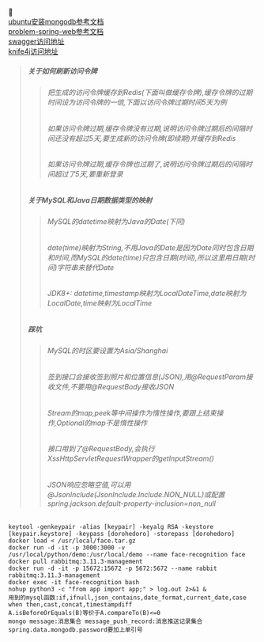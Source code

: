 :beers:  
[ubuntu安装mongodb参考文档](https://www.mongodb.com/docs/manual/tutorial/install-mongodb-on-ubuntu)  
[problem-spring-web参考文档](https://github.com/zalando/problem-spring-web/tree/main/problem-spring-web)  
[swagger访问地址](http://localhost:30000/oa/swagger-ui.html)  
[knife4j访问地址](http://localhost:30000/oa/doc.html)
> ##### 关于如何刷新访问令牌
>> ###### 把生成的访问令牌缓存到Redis(下面叫做缓存令牌),缓存令牌的过期时间设为访问令牌的一倍,下面以访问令牌过期时间5天为例
>> ###### 如果访问令牌过期,缓存令牌没有过期,说明访问令牌过期后的间隔时间还没有超过5天,要生成新的访问令牌(即续期)并缓存到Redis
>> ###### 如果访问令牌过期,缓存令牌也过期了,说明访问令牌过期后的间隔时间超过了5天,要重新登录
> ##### 关于MySQL和Java日期数据类型的映射
>> ###### MySQL的datetime映射为Java的Date(下同)
>> ###### date(time)映射为String,不用Java的Date是因为Date同时包含日期和时间,而MySQL的date(time)只包含日期(时间),所以这里用日期(时间)字符串来替代Date
>> ###### JDK8+: datetime,timestamp映射为LocalDateTime,date映射为LocalDate,time映射为LocalTime
> ##### 踩坑
>> ###### MySQL的时区要设置为Asia/Shanghai
>> ###### 签到接口会接收签到照片和位置信息(JSON),用@RequestParam接收文件,不要用@RequestBody接收JSON
>> ###### Stream的map,peek等中间操作为惰性操作,要跟上结束操作,Optional的map不是惰性操作
>> ###### 接口用到了@RequestBody,会执行XssHttpServletRequestWrapper的getInputStream()
>> ###### JSON响应忽略空值,可以用@JsonInclude(JsonInclude.Include.NON_NULL)或配置spring.jackson.default-property-inclusion=non_null
`keytool -genkeypair -alias [keypair] -keyalg RSA -keystore [keypair.keystore] -keypass [dorohedoro] -storepass [dorohedoro]`  
`docker load < /usr/local/face.tar.gz`  
`docker run -d -it -p 3000:3000 -v /usr/local/python/demo:/usr/local/demo --name face-recognition face`  
`docker pull rabbitmq:3.11.3-management`  
`docker run -d -it -p 15672:15672 -p 5672:5672 --name rabbit rabbitmq:3.11.3-management`  
`docker exec -it face-recognition bash`  
`nohup python3 -c "from app import app;" > log.out 2>&1 &`  
`用到的mysql函数:if,ifnull,json_contains,date_format,current_date,case when then,cast,concat,timestampdiff`  
`A.isBeforeOrEquals(B)等价于A.compareTo(B)<=0`  
`mongo message:消息集合 message_push_record:消息推送记录集合`  
`spring.data.mongodb.password要加上单引号`